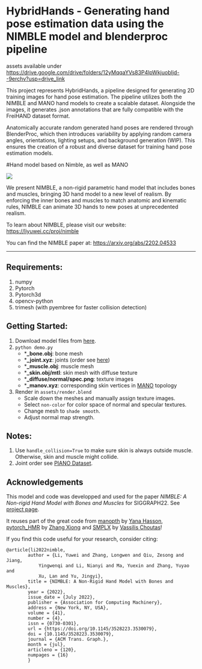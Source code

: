 HybridHands - Generating hand pose estimation data using the NIMBLE model and blenderproc pipeline
========

assets available under https://drive.google.com/drive/folders/12yMqqaYVs83P4lpWkjuobIjd--9erchv?usp=drive_link

This project represents HybridHands, a pipeline designed for generating 2D training images for hand pose estimation. The pipeline utilizes both the NIMBLE and MANO hand models to create a scalable dataset. Alongside the images, it generates .json annotations that are fully compatible with the FreiHAND dataset format.

Anatomically accurate random generated hand poses are rendered through BlenderProc, which then introduces variability by applying random camera angles, orientations, lighting setups, and background generation (WIP). This ensures the creation of a robust and diverse dataset for training hand pose estimation models.

#Hand model based on Nimble, as well as MANO

![](https://liyuwei.cc/proj/img/nimble_teaser.jpg)

We present NIMBLE, a non-rigid parametric hand model that includes bones and muscles, bringing 3D hand model to a new level of realism. By enforcing the inner bones and muscles to match anatomic and kinematic rules, NIMBLE can animate 3D hands to new poses at unprecedented realism.

To learn about NIMBLE, please visit our website: https://liyuwei.cc/proj/nimble

You can find the NIMBLE paper at: https://arxiv.org/abs/2202.04533


---
## Requirements:
1. numpy
2. Pytorch
3. Pytorch3d
4. opencv-python
5. trimesh (with pyembree for faster collision detection)


## Getting Started:

1. Download model files from [here](https://drive.google.com/drive/folders/1g7DWuDW5nYI2VDbdemDK2dGVwVHV2a1X?usp=sharing).
2. `python demo.py` 
   - ***_bone.obj**: bone mesh
   - ***_joint.xyz**: joints (order see [here](https://github.com/reyuwei/PIANO_mri_data/raw/master/piano_joint_id.png))
   - ***_muscle.obj**: muscle mesh
   - ***_skin.obj/mtl**: skin mesh with diffuse texture
   - ***_diffuse/normal/spec.png**: texture images
   - ***_manov.xyz**: corresponding skin vertices in [MANO](http://mano.is.tue.mpg.de/) topology
3. Render in `assets/render.blend` 
   - Scale down the meshes and manually assign texture images.
   - Select `non-color` for color space of normal and specular textures. 
   - Change mesh to `shade smooth`.
   - Adjust normal map strength.

## Notes:
1. Use `handle_collision=True` to make sure skin is always outside muscle. Otherwise, skin and muscle might collide. 
2. Joint order see [PIANO Dataset](https://github.com/reyuwei/PIANO_mri_data?tab=readme-ov-file#joint-id).

## Acknowledgements

This model and code was developped and used for the paper *NIMBLE: A Non-rigid Hand Model with Bones and Muscles* for SIGGRAPH22.
See [project page](https://liyuwei.cc/proj/nimble).

It reuses part of the great code from 
[manopth](https://github.com/hassony2/manopth/blob/master/manopth) by [Yana Hasson](https://hassony2.github.io/),
[pytorch_HMR](https://github.com/MandyMo/pytorch_HMR) by [Zhang Xiong](https://github.com/MandyMo) and
[SMPLX](https://github.com/vchoutas/smplx) by [Vassilis Choutas](https://github.com/vchoutas)!


If you find this code useful for your research, consider citing:

```
@article{li2022nimble,
        author = {Li, Yuwei and Zhang, Longwen and Qiu, Zesong and Jiang, 
            Yingwenqi and Li, Nianyi and Ma, Yuexin and Zhang, Yuyao and
            Xu, Lan and Yu, Jingyi},
        title = {NIMBLE: A Non-Rigid Hand Model with Bones and Muscles},
        year = {2022},
        issue_date = {July 2022},
        publisher = {Association for Computing Machinery},
        address = {New York, NY, USA},
        volume = {41},
        number = {4},
        issn = {0730-0301},
        url = {https://doi.org/10.1145/3528223.3530079},
        doi = {10.1145/3528223.3530079},
        journal = {ACM Trans. Graph.},
        month = {jul},
        articleno = {120},
        numpages = {16}
        }
```
